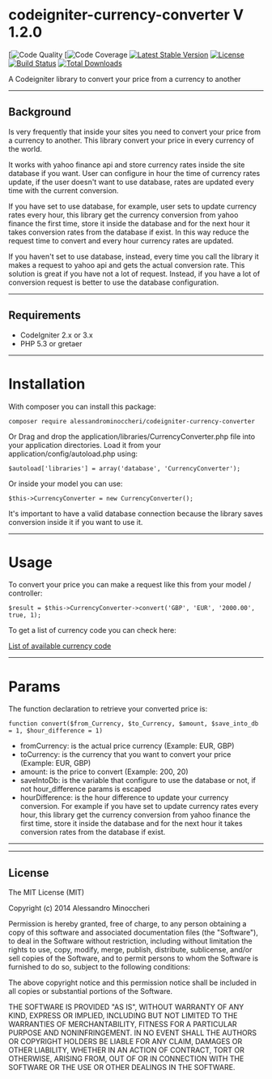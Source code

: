 codeigniter-currency-converter V 1.2.0
==============================

[![Code Quality](https://scrutinizer-ci.com/g/alessandrominoccheri/codeigniter-currency-converter/badges/quality-score.png?b=master)
[![Code Coverage](https://scrutinizer-ci.com/g/alessandrominoccheri/codeigniter-currency-converter/badges/coverage.png?b=master)
[![Latest Stable Version](https://poser.pugx.org/alessandrominoccheri/codeigniter-currency-converter/v/stable.svg)](https://packagist.org/packages/alessandrominoccheri/codeigniter-currency-converter)
[![License](https://poser.pugx.org/alessandrominoccheri/codeigniter-currency-converter/license.svg)](https://packagist.org/packages/alessandrominoccheri/codeigniter-currency-converter)
[![Build Status](https://api.travis-ci.org/AlessandroMinoccheri/codeigniter-currency-converter.png)](https://travis-ci.org/AlessandroMinoccheri/codeigniter-currency-converter)
[![Total Downloads](https://poser.pugx.org/alessandrominoccheri/codeigniter-currency-converter/d/total.png)](https://packagist.org/packages/alessandrominoccheri/codeigniter-currency-converter)

A Codeigniter library to convert your price from a currency to another

---

## Background

Is very frequently that inside your sites you need to convert your price from a currency to another.
This library convert your price in every currency of the world.

It works with yahoo finance api and store currency rates inside the site database if you want.
User can configure in hour the time of currency rates update, if the user doesn't want to use database, rates are updated every time with the current conversion.

If you have set to use database, for example, user sets to update currency rates every hour, this library get the currency conversion from yahoo finance the first time, store it inside the database and for the next hour it takes conversion rates from the database if exist.
In this way reduce the request time to convert and every hour currency rates are updated.

If you haven't set to use database, instead, every time you call the library it makes a request to yahoo api and gets the actual conversion rate. This solution is great if you have not a lot of request. Instead, if you have a lot of conversion request is better to use the database configuration.


---


## Requirements

* CodeIgniter 2.x or 3.x
* PHP 5.3 or gretaer

---

# Installation

With composer you can install this package:

```
composer require alessandrominoccheri/codeigniter-currency-converter
```

Or Drag and drop the application/libraries/CurrencyConverter.php file into your application directories. Load it from your application/config/autoload.php using: 

```
$autoload['libraries'] = array('database', 'CurrencyConverter');
```

Or inside your model you can use:
 
```
$this->CurrencyConverter = new CurrencyConverter();
```

It's important to have a valid database connection because the library saves conversion inside it if you want to use it.

---

# Usage

To convert your price you can make a request like this from your model / controller:

```
$result = $this->CurrencyConverter->convert('GBP', 'EUR', '2000.00', true, 1);
```

To get a list of currency code you can check here:

[List of available currency code](http://www.xe.com/iso4217.php )

---

# Params

The function declaration to retrieve your converted price is:

```
function convert($from_Currency, $to_Currency, $amount, $save_into_db = 1, $hour_difference = 1)
```

* fromCurrency: is the actual price currency (Example: EUR, GBP)
* toCurrency: is the currency that you want to convert your price (Example: EUR, GBP)
* amount: is the price to convert (Example: 200, 20)
* saveIntoDb: is the variable that configure to use the database or not, if not hour_difference params is escaped
* hourDifference: is the hour difference to update your currency conversion. For example if you have set to update currency rates every hour, this library get the currency conversion from yahoo finance the first time, store it inside the database and for the next hour it takes conversion rates from the database if exist.

---

---
## License

The MIT License (MIT)

Copyright (c) 2014 Alessandro Minoccheri

Permission is hereby granted, free of charge, to any person obtaining a copy of this software and associated documentation files (the "Software"), to deal in the Software without restriction, including without limitation the rights to use, copy, modify, merge, publish, distribute, sublicense, and/or sell copies of the Software, and to permit persons to whom the Software is furnished to do so, subject to the following conditions:

The above copyright notice and this permission notice shall be included in all copies or substantial portions of the Software.

THE SOFTWARE IS PROVIDED "AS IS", WITHOUT WARRANTY OF ANY KIND, EXPRESS OR IMPLIED, INCLUDING BUT NOT LIMITED TO THE WARRANTIES OF MERCHANTABILITY, FITNESS FOR A PARTICULAR PURPOSE AND NONINFRINGEMENT. IN NO EVENT SHALL THE AUTHORS OR COPYRIGHT HOLDERS BE LIABLE FOR ANY CLAIM, DAMAGES OR OTHER LIABILITY, WHETHER IN AN ACTION OF CONTRACT, TORT OR OTHERWISE, ARISING FROM, OUT OF OR IN CONNECTION WITH THE SOFTWARE OR THE USE OR OTHER DEALINGS IN THE SOFTWARE.
